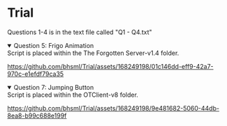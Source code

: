 # Trial

Questions 1-4 is in the text file called "Q1 - Q4.txt"


<details open>
<summary>Question 5: Frigo Animation</summary>
Script is placed within the The Forgotten Server-v1.4 folder.

https://github.com/bhsml/Trial/assets/168249198/01c146dd-eff9-42a7-970c-e1efdf79ca35


  
</details>


<details open>
<summary>Question 7: Jumping Button</summary>
Script is placed within the OTClient-v8 folder.

https://github.com/bhsml/Trial/assets/168249198/9e481682-5060-44db-8ea8-b99c688e199f


</details>
